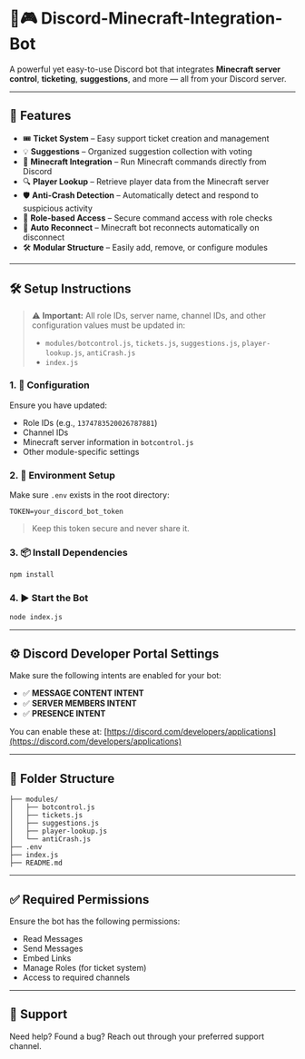 # 💬🎮 Discord-Minecraft-Integration-Bot

A powerful yet easy-to-use Discord bot that integrates **Minecraft server control**, **ticketing**, **suggestions**, and more — all from your Discord server.

---

## 🚀 Features

- 🎟️ **Ticket System** – Easy support ticket creation and management  
- 💡 **Suggestions** – Organized suggestion collection with voting  
- 🧱 **Minecraft Integration** – Run Minecraft commands directly from Discord  
- 🔍 **Player Lookup** – Retrieve player data from the Minecraft server  
- 🛡️ **Anti-Crash Detection** – Automatically detect and respond to suspicious activity  
- 🔐 **Role-based Access** – Secure command access with role checks  
- 🔄 **Auto Reconnect** – Minecraft bot reconnects automatically on disconnect  
- 🛠️ **Modular Structure** – Easily add, remove, or configure modules

---

## 🛠️ Setup Instructions

> ⚠️ **Important:** All role IDs, server name, channel IDs, and other configuration values must be updated in:  
> - `modules/botcontrol.js`, `tickets.js`, `suggestions.js`, `player-lookup.js`, `antiCrash.js`  
> - `index.js`

### 1. 🔧 Configuration

Ensure you have updated:
- Role IDs (e.g., `1374783520026787881`)
- Channel IDs
- Minecraft server information in `botcontrol.js`
- Other module-specific settings

### 2. 🔐 Environment Setup

Make sure `.env` exists in the root directory:

```
TOKEN=your_discord_bot_token
```

> Keep this token secure and never share it.

### 3. 📦 Install Dependencies

```bash
npm install
```

### 4. ▶️ Start the Bot

```bash
node index.js
```

---

## ⚙️ Discord Developer Portal Settings

Make sure the following intents are enabled for your bot:

- ✅ **MESSAGE CONTENT INTENT**
- ✅ **SERVER MEMBERS INTENT**
- ✅ **PRESENCE INTENT**

You can enable these at: [https://discord.com/developers/applications](https://discord.com/developers/applications)

---

## 📁 Folder Structure

```
├── modules/
│   ├── botcontrol.js
│   ├── tickets.js
│   ├── suggestions.js
│   ├── player-lookup.js
│   └── antiCrash.js
├── .env
├── index.js
├── README.md
```

---

## ✅ Required Permissions

Ensure the bot has the following permissions:
- Read Messages
- Send Messages
- Embed Links
- Manage Roles (for ticket system)
- Access to required channels

---

## 💬 Support

Need help? Found a bug? Reach out through your preferred support channel.